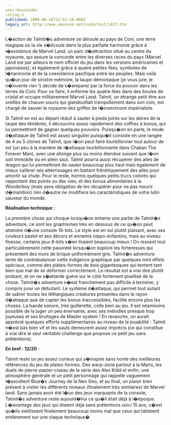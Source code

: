 ```yaml
---
user:Kenseiden
rating:3
published: 2006-06-16T22:52:28.000Z
legacy_url: http://www.emunova.net/veda/test/1437.htm
---
```

L�action de Talmit�s adventure se déroule au pays de Coni, une terre magique où la vie s�écoule dans la plus parfaite harmonie grâce à l�existence de Marvel Land, un parc d�attraction situé au centre du royaume, qui assure la concorde entre les diverses races du pays (Marvel Land est par ailleurs le nom officiel du jeu dans les versions américaines et japonaises), et également grâce à quatre petites fées, symboles de l�harmonie et de la coexistence pacifique entre les peuples. Mais voilà qu�un jour de sinistre mémoire, la taupe démoniaque (je vous jure, je n�invente rien !) décide de s�emparer par la force du pouvoir dans les terres de Coni. Pour ce faire, il enferme les quatre fées dans des boules de cristal et occupe militairement Marvel Land. Talmit, un étrange petit être aux oreilles de chauve-souris qui glandouillait tranquillement dans son coin, est chargé de sauver le royaume des griffes de l�insectivore impérialiste.   

  

Si Talmit en est au départ réduit à sauter à pieds joints sur les sbires de la taupe des ténèbres, il découvrira assez rapidement des coffres à bonus, qui lui permettront de gagner quelques pouvoirs. Puisqu�on en parle, le mode d�attaque de Talmit est assez singulier puisqu�il consiste en une rangée de 4 ou 5 clones de Talmit, que l�on peut faire tourbillonner tout autour de soi (un peu à la manière de l�attaque tourbillonnante dans Chakan The Forever Man), avec une allonge plus ou moins étendue suivant que l�on soit immobile ou en plein saut. Talmit pourra aussi récupérer des ailes de dragon qui lui permettront de sauter beaucoup plus haut mais également de mieux calibrer ses atterrissages en battant frénétiquement des ailes pour amortir sa chute. Pour le reste, hormis quelques petits trucs colorés qui rapportent des points ou des vies, et des bonus alimentaires à la Wonderboy (mais sans obligation de les récupérer pour ne pas mourir d�inanition) rien d�autre ne modifiera les caractéristiques de votre lutin sauveur du monde.  

  

**Réalisation technique :**   

La première chose qui choque lorsqu�on entame une partie de Talmit�s adventure, ce sont les graphismes très en dessous de ce qu�on peut attendre d�une console 16-bits. Le style est en soi plutôt plaisant, avec ses couleurs pastel et ses décors et ennemis nippo-enfantins, mais au niveau finesse, certains jeux 8-bits s�en tiraient beaucoup mieux ! On ressent tout particulièrement cette pauvreté lorsqu�on explore les forteresses qui présentent des murs de brique uniformément gris. Talmit�s adventure tente de contrebalancer cette indigence graphique par quelques mini effets spéciaux, comme des plates-formes de bois gigantesques qui tentent tant bien que mal de se déformer correctement. Le résultat est à vrai dire plutôt probant, et on ne s�attarde guère sur le côté fortement pixellisé de la chose. Talmit�s adventure n�est franchement pas difficile à terminer, y compris pour un débutant. Le système d�attaque, qui permet tout autant de sabrer toutes les léthargiques créatures présentes dans le rayon d�attaque que de capter les bonus inaccessibles, facilite encore plus les choses. La bande sonore, très guillerette, colle bien au jeu. Il est néanmoins possible de la juger un peu énervante, avec ses mélodies presque trop joyeuses et ses bruitages de Master system ! En revanche, on aurait apprécié quelques efforts supplémentaires au niveau de la jouabilité : Talmit n�est pas bien vif et les sauts demeurent assez imprécis (ce qui constitue à vrai dire le seul véritable challenge que propose ce petit jeu sans prétentions).  

  

**En bref : 12/20** :  

Talmit reste un jeu assez curieux qui s�inspire sans honte des meilleures références du jeu de plates-formes. Des warp-zone partout à la Mario, les duels de pierre-papier-ciseau de la série des Alex Kidd et enfin, une atmosphère générale et un petit personnage qui rappelle vaguement l�excellent Blue�s Journey de la Neo Geo, et au final, un plaisir bien présent à visiter les différents niveaux (finalement très similaires) de Marvel land. Sans jamais avoir été l�un des jeux marquants de la console, Talmit�s adventure reste aujourd�hui ce qu�il était déjà à l�époque. L�avantage des jeux qui étaient déjà sans prétentions voici 15 ans, c�est qu�ils vieillissent finalement beaucoup moins mal que ceux qui tablaient entièrement sur une claque technique�